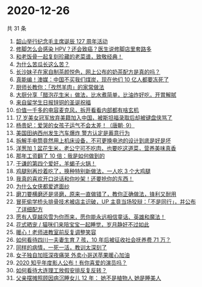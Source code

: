 # 2020-12-26

共 31 条

<!-- BEGIN ZHIHUVIDEO -->
<!-- 最后更新时间 Sat Dec 26 2020 21:18:07 GMT+0800 (CST) -->
1. [韶山举行纪念毛主席诞辰 127 周年活动](https://www.zhihu.com/zvideo/1326162266547621888)
1. [修脚怎么会感染 HPV？还会致癌？医生说修脚店里套路多](https://www.zhihu.com/zvideo/1326188627605585920)
1. [和老饭骨一起复刻珍藏的老菜谱，致敬经典！](https://www.zhihu.com/zvideo/1325861679528124416)
1. [为什么苦瓜长这么苦？](https://www.zhihu.com/zvideo/1326107126709145600)
1. [长沙妹子在家自制茶颜悦色，网上公布的奶茶配方是真的吗？](https://www.zhihu.com/zvideo/1326117393648242688)
1. [真能编！澳媒：中国不买我们煤炭，现在他们 10 亿人都要冻死了](https://www.zhihu.com/zvideo/1326129071085137920)
1. [厨师长教你：「孜然羊肉」的家常做法](https://www.zhihu.com/zvideo/1326227352116752384)
1. [大厨分享「醋泡花生米」做法，比水煮简单，比油炸好吃，开胃解腻](https://www.zhihu.com/zvideo/1326178184996913152)
1. [来自留学生日报锌铜的圣诞祝福](https://www.zhihu.com/zvideo/1325935031085219840)
1. [价值一千多的电容麦克风，拆开看看内部都有啥玄机](https://www.zhihu.com/zvideo/1325897975550402560)
1. [17 岁美女冠军放弃美籍加入中国，被斯坦福录取后却被键盘侠骂了](https://www.zhihu.com/zvideo/1325925544051810304)
1. [杨贵妃：爱哭的女孩子运气不会太差！（唐朝· 9）](https://www.zhihu.com/zvideo/1325874804541202432)
1. [美国田纳西州发生汽车爆炸 警方认定是蓄意行为](https://www.zhihu.com/zvideo/1326102963841261568)
1. [拆解手电筒竟然用上机床设备，不可更换电池的设计到底是好是坏](https://www.zhihu.com/zvideo/1326220406077095936)
1. [洋葱加 1 盆花生米，老公宁可不吃肉，也要吃这道菜，营养美味真香](https://www.zhihu.com/zvideo/1325490492634226688)
1. [那年工资翻了 10 倍：我是如何做到的](https://www.zhihu.com/zvideo/1325890353812430848)
1. [于谦的第四个爱好，羊蝎子火锅！](https://www.zhihu.com/zvideo/1325919475225350144)
1. [鸡腿别再炒着吃了，换种特别新做法，一人吃 3 个大鸡腿](https://www.zhihu.com/zvideo/1325071257621602304)
1. [我真的喜欢开口说话和你吵架！还要抢你的东西！](https://www.zhihu.com/zvideo/1325804408769241088)
1. [为什么女侠都爱遮面纱](https://www.zhihu.com/zvideo/1325854512875831296)
1. [磨刀要横磨还是竖磨，原来一直做错了，教你正确做法，锋利又耐用](https://www.zhihu.com/zvideo/1325812724866502656)
1. [冒死偷学桥头排骨技术被店主识破，UP 主竟当场狡辩：「不是同行」，并公布了详细配方](https://www.zhihu.com/zvideo/1325505780230606848)
1. [愿有人穿越风雪为你而来，愿你能永远相信童话、英雄和魔法！](https://www.zhihu.com/zvideo/1325833013700509696)
1. [花式晒宠 / 猫咪们来陪宝宝一起睡觉，岁月静好不过如此](https://www.zhihu.com/zvideo/1325911296848576512)
1. [暖心！老师进教室前反复调整笑容](https://www.zhihu.com/zvideo/1325863228883554304)
1. [如何看待四川一夫妻生育 7 孩，10 年后被征收社会抚养费 71 万？](https://www.zhihu.com/zvideo/1325926161890078720)
1. [同样的病情，一死一活，教训太深刻了](https://www.zhihu.com/zvideo/1325729977510821888)
1. [女子独自加班深夜痛哭 外卖小哥送苹果暖心加油](https://www.zhihu.com/zvideo/1325127872060006400)
1. [2020 知乎年度影人公布！有你喜爱的演员吗？](https://www.zhihu.com/zvideo/1325611536149839872)
1. [如何看待大连理工放假安排反复反转？](https://www.zhihu.com/zvideo/1325543624940691456)
1. [父亲摆摊照顾因病沉睡女儿 12 年： 她不是植物人 她是睡美人](https://www.zhihu.com/zvideo/1325505001738452992)
<!-- END ZHIHUVIDEO -->
